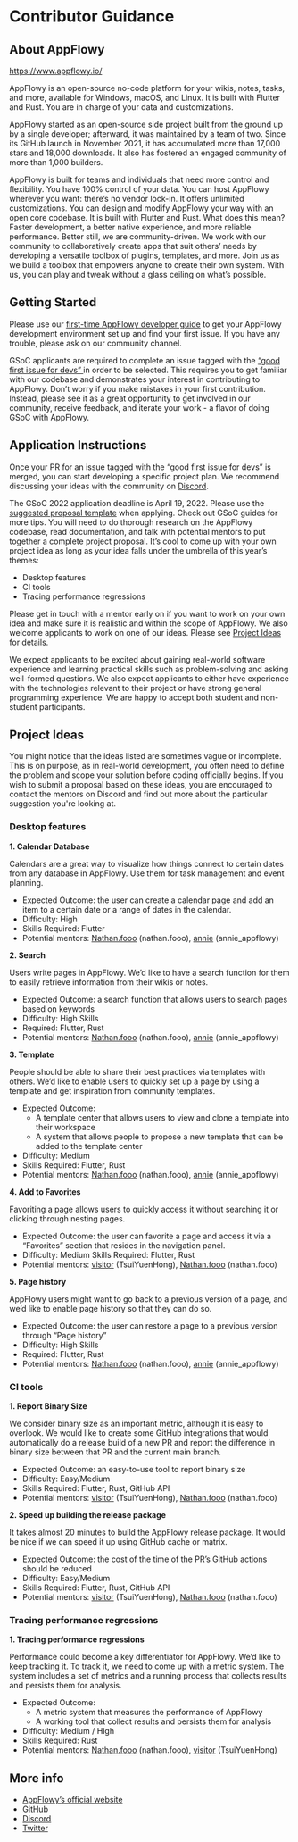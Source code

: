 # Contributor Guidance

## About AppFlowy&#x20;

https://www.appflowy.io/

AppFlowy is an open-source no-code platform for your wikis, notes, tasks, and more, available for Windows, macOS, and Linux. It is built with Flutter and Rust. You are in charge of your data and customizations.

AppFlowy started as an open-source side project built from the ground up by a single developer; afterward, it was maintained by a team of two. Since its GitHub launch in November 2021, it has accumulated more than 17,000 stars and 18,000 downloads. It also has fostered an engaged community of more than 1,000 builders.

AppFlowy is built for teams and individuals that need more control and flexibility. You have 100% control of your data. You can host AppFlowy wherever you want: there’s no vendor lock-in. It offers unlimited customizations. You can design and modify AppFlowy your way with an open core codebase. It is built with Flutter and Rust. What does this mean? Faster development, a better native experience, and more reliable performance. Better still, we are community-driven. We work with our community to collaboratively create apps that suit others’ needs by developing a versatile toolbox of plugins, templates, and more. Join us as we build a toolbox that empowers anyone to create their own system. With us, you can play and tweak without a glass ceiling on what’s possible.

## Getting Started&#x20;

Please use our [first-time AppFlowy developer guide](https://github.com/annieappflowy) to get your AppFlowy development environment set up and find your first issue. If you have any trouble, please ask on our community channel.

GSoC applicants are required to complete an issue tagged with the [“good first issue for devs” ](https://github.com/AppFlowy-IO/AppFlowy/labels/good%20first%20issue%20for%20devs)in order to be selected. This requires you to get familiar with our codebase and demonstrates your interest in contributing to AppFlowy. Don’t worry if you make mistakes in your first contribution. Instead, please see it as a great opportunity to get involved in our community, receive feedback, and iterate your work - a flavor of doing GSoC with AppFlowy.

## Application Instructions&#x20;

Once your PR for an issue tagged with the “good first issue for devs” is merged, you can start developing a specific project plan. We recommend discussing your ideas with the community on [Discord](https://discord.gg/9Q2xaN37tV).

The GSoC 2022 application deadline is April 19, 2022. Please use the [suggested proposal template](proposal-template.md) when applying. Check out GSoC guides for more tips. You will need to do thorough research on the AppFlowy codebase, read documentation, and talk with potential mentors to put together a complete project proposal. It’s cool to come up with your own project idea as long as your idea falls under the umbrella of this year’s themes:&#x20;

* Desktop features&#x20;
* CI tools&#x20;
* Tracing performance regressions

Please get in touch with a mentor early on if you want to work on your own idea and make sure it is realistic and within the scope of AppFlowy. We also welcome applicants to work on one of our ideas. Please see [Project Ideas](contributor-guidance.md#project-ideas) for details.

We expect applicants to be excited about gaining real-world software experience and learning practical skills such as problem-solving and asking well-formed questions. We also expect applicants to either have experience with the technologies relevant to their project or have strong general programming experience. We are happy to accept both student and non-student participants.

## Project Ideas&#x20;

You might notice that the ideas listed are sometimes vague or incomplete. This is on purpose, as in real-world development, you often need to define the problem and scope your solution before coding officially begins. If you wish to submit a proposal based on these ideas, you are encouraged to contact the mentors on Discord and find out more about the particular suggestion you're looking at.&#x20;



### Desktop features&#x20;

**1. Calendar Database**&#x20;

Calendars are a great way to visualize how things connect to certain dates from any database in AppFlowy. Use them for task management and event planning.&#x20;

* Expected Outcome: the user can create a calendar page and add an item to a certain date or a range of dates in the calendar.&#x20;
* Difficulty: High&#x20;
* Skills Required: Flutter&#x20;
* Potential mentors: [Nathan.fooo](https://github.com/appflowy) (nathan.fooo), [annie](https://github.com/annieappflowy) (annie\_appflowy)

**2. Search**&#x20;

Users write pages in AppFlowy. We’d like to have a search function for them to easily retrieve information from their wikis or notes.&#x20;

* Expected Outcome: a search function that allows users to search pages based on keywords&#x20;
* Difficulty: High Skills&#x20;
* Required: Flutter, Rust&#x20;
* Potential mentors: [Nathan.fooo](https://github.com/appflowy) (nathan.fooo), [annie](https://github.com/annieappflowy) (annie\_appflowy)

**3. Template**&#x20;

People should be able to share their best practices via templates with others. We’d like to enable users to quickly set up a page by using a template and get inspiration from community templates.&#x20;

* Expected Outcome:&#x20;
  * A template center that allows users to view and clone a template into their workspace&#x20;
  * A system that allows people to propose a new template that can be added to the template center&#x20;
* Difficulty: Medium&#x20;
* Skills Required: Flutter, Rust&#x20;
* Potential mentors: [Nathan.fooo](https://github.com/appflowy) (nathan.fooo), [annie](https://github.com/annieappflowy) (annie\_appflowy)

**4. Add to Favorites**&#x20;

Favoriting a page allows users to quickly access it without searching it or clicking through nesting pages.&#x20;

* Expected Outcome: the user can favorite a page and access it via a “Favorites” section that resides in the navigation panel.&#x20;
* Difficulty: Medium Skills Required: Flutter, Rust&#x20;
* Potential mentors: [visitor](https://github.com/tsuiyuenhong) (TsuiYuenHong), [Nathan.fooo](https://github.com/appflowy) (nathan.fooo)

**5. Page history**&#x20;

AppFlowy users might want to go back to a previous version of a page, and we’d like to enable page history so that they can do so.&#x20;

* Expected Outcome: the user can restore a page to a previous version through “Page history”&#x20;
* Difficulty: High Skills&#x20;
* Required: Flutter, Rust&#x20;
* Potential mentors: [Nathan.fooo](https://github.com/appflowy) (nathan.fooo), [annie](https://github.com/annieappflowy) (annie\_appflowy)

### CI tools&#x20;

**1. Report Binary Size**

We consider binary size as an important metric, although it is easy to overlook. We would like to create some GitHub integrations that would automatically do a release build of a new PR and report the difference in binary size between that PR and the current main branch.&#x20;

* Expected Outcome: an easy-to-use tool to report binary size&#x20;
* Difficulty: Easy/Medium
* Skills Required: Flutter, Rust, GitHub API&#x20;
* Potential mentors: [visitor](https://github.com/tsuiyuenhong) (TsuiYuenHong), [Nathan.fooo](https://github.com/appflowy) (nathan.fooo)

**2. Speed up building the release package**

It takes almost 20 minutes to build the AppFlowy release package. It would be nice if we can speed it up using GitHub cache or matrix.&#x20;

* Expected Outcome: the cost of the time of the PR’s GitHub actions should be reduced&#x20;
* Difficulty: Easy/Medium
* Skills Required: Flutter, Rust, GitHub API&#x20;
* Potential mentors: [visitor](https://github.com/tsuiyuenhong) (TsuiYuenHong), [Nathan.fooo](https://github.com/appflowy) (nathan.fooo)&#x20;



### Tracing performance regressions&#x20;

**1. Tracing performance regressions**

Performance could become a key differentiator for AppFlowy. We’d like to keep tracking it. To track it, we need to come up with a metric system. The system includes a set of metrics and a running process that collects results and persists them for analysis.&#x20;

* Expected Outcome:&#x20;
  * A metric system that measures the performance of AppFlowy&#x20;
  * A working tool that collect results and persists them for analysis&#x20;
* Difficulty: Medium / High&#x20;
* Skills Required: Rust&#x20;
* Potential mentors: [Nathan.fooo](https://github.com/appflowy) (nathan.fooo), [visitor](https://github.com/tsuiyuenhong) (TsuiYuenHong)

## More info&#x20;

* [AppFlowy’s official website](https://www.appflowy.io)
* [GitHub](https://github.com/AppFlowy-IO/AppFlowy)
* [Discord](https://discord.gg/9Q2xaN37tV)
* [Twitter](https://twitter.com/appflowy)
